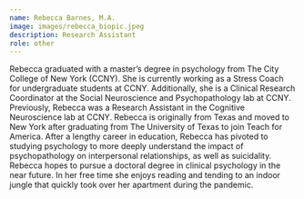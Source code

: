 ```yaml
---
name: Rebecca Barnes, M.A.
image: images/rebecca_biopic.jpeg
description: Research Assistant
role: other
---
```


Rebecca graduated with a master’s degree in psychology from The City College of New York (CCNY). She is currently working as a Stress Coach for undergraduate students at CCNY. Additionally, she is a Clinical Research Coordinator at the Social Neuroscience and Psychopathology lab at CCNY. Previously, Rebecca was a Research Assistant in the Cognitive Neuroscience lab at CCNY. Rebecca is originally from Texas and moved to New York after graduating from The University of Texas to join Teach for America. After a lengthy career in education, Rebecca has pivoted to studying psychology to more deeply understand the impact of psychopathology on interpersonal relationships, as well as suicidality. Rebecca hopes to pursue a doctoral degree in clinical psychology in the near future. In her free time she enjoys reading and tending to an indoor jungle that quickly took over her apartment during the pandemic.